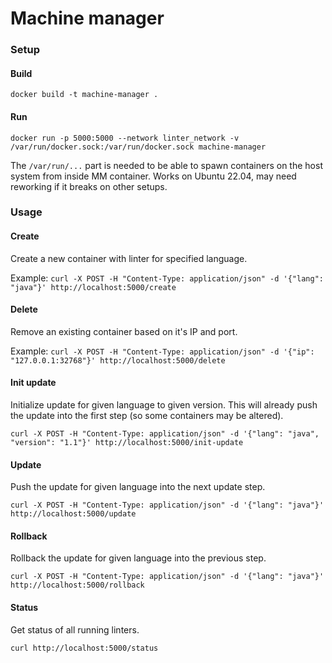 # Machine manager

### Setup

#### Build
`docker build -t machine-manager .`

#### Run
`docker run -p 5000:5000 --network linter_network -v /var/run/docker.sock:/var/run/docker.sock machine-manager`

The `/var/run/...` part is needed to be able to spawn containers on the host system from inside MM container.
Works on Ubuntu 22.04, may need reworking if it breaks on other setups.

### Usage

#### Create

Create a new container with linter for specified language.

Example:
`curl -X POST -H "Content-Type: application/json" -d '{"lang": "java"}' http://localhost:5000/create`

#### Delete

Remove an existing container based on it's IP and port.

Example:
`curl -X POST -H "Content-Type: application/json" -d '{"ip": "127.0.0.1:32768"}' http://localhost:5000/delete`

#### Init update

Initialize update for given language to given version.
This will already push the update into the first step (so some containers may be altered).

`curl -X POST -H "Content-Type: application/json" -d '{"lang": "java", "version": "1.1"}' http://localhost:5000/init-update`

#### Update

Push the update for given language into the next update step.

`curl -X POST -H "Content-Type: application/json" -d '{"lang": "java"}' http://localhost:5000/update`

#### Rollback

Rollback the update for given language into the previous step.

`curl -X POST -H "Content-Type: application/json" -d '{"lang": "java"}' http://localhost:5000/rollback`

#### Status

Get status of all running linters.

`curl http://localhost:5000/status`